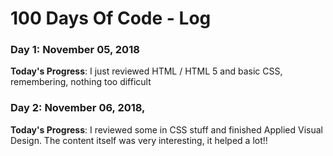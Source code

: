 # 100 Days Of Code - Log

### Day 1: November 05, 2018


**Today's Progress**: I just reviewed HTML / HTML 5 and basic CSS, remembering, nothing too difficult

### Day 2: November 06, 2018,


**Today's Progress**: I reviewed some in CSS stuff and finished Applied Visual Design. 
The content itself was very interesting, it helped a lot!!



